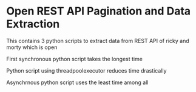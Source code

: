 # Open REST API Pagination and Data Extraction

This contains 3 python scripts to extract data from REST API of ricky and morty which is open

First synchronous python script takes the longest time

Python script using threadpoolexecutor reduces time drastically

Asynchrnous python script uses the least time among all
